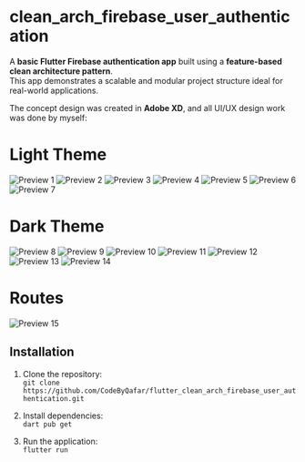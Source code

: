 # clean_arch_firebase_user_authentication

A **basic Flutter Firebase authentication app** built using a **feature-based clean architecture pattern**.  
This app demonstrates a scalable and modular project structure ideal for real-world applications.

The concept design was created in **Adobe XD**, and all UI/UX design work was done by myself:

# Light Theme
![Preview 1](screenshots/light-1.png)
![Preview 2](screenshots/light-2.png)
![Preview 3](screenshots/light-3.png)
![Preview 4](screenshots/light-4.png)
![Preview 5](screenshots/light-5.png)
![Preview 6](screenshots/light-6.png)
![Preview 7](screenshots/light-7.png)

# Dark Theme
![Preview 8](screenshots/dark-1.png)
![Preview 9](screenshots/dark-2.png)
![Preview 10](screenshots/dark-3.png)
![Preview 11](screenshots/dark-4.png)
![Preview 12](screenshots/dark-5.png)
![Preview 13](screenshots/dark-6.png)
![Preview 14](screenshots/dark-7.png)

# Routes 
![Preview 15](screenshots/xd_prewiew_routes.png)


## Installation

1. Clone the repository:  
   `git clone https://github.com/CodeByQafar/flutter_clean_arch_firebase_user_authentication.git`

2. Install dependencies:  
   `dart pub get`

3. Run the application:  
   `flutter run`